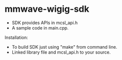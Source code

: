 # mmwave-wigig-sdk
- SDK provides APIs in mcsl_api.h
- A sample code in main.cpp.

Installation:
- To build SDK just using "make" from command line.
- Linked library file and mcsl_api.h to your source.
